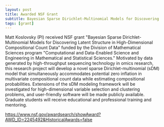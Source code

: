```yaml
---
layout: post
title: Awarded NSF Grant 
subtitle: Bayesian Sparse Dirichlet-Multinomial Models for Discovering Latent Structure in High-Dimensional Compositional Count Data 
tags: [grant]
---
```

Matt Koslovsky (PI) received NSF grant "Bayesian Sparse Dirichlet-Multinomial Models for Discovering Latent Structure in High-Dimensional Compositional Count Data" funded by the Division of Mathematical Sciences program "Computational and Data-Enabled Science and Engineering in Mathematical and Statistical Sciences." Motivated by data generated by high-throughput sequencing technology in omics research, this research project will develop a novel sparse Dirichlet-multinomial (sDM) model that simultaneously accommodates potential zero inflation in multivariate compositional count data while estimating compositional probabilities. Extensions of the sDM modeling framework will be investigated for high-dimensional variable selection and clustering problems, and user-friendly software will be made publicly available. Graduate students will receive educational and professional training and mentoring.  

https://www.nsf.gov/awardsearch/showAward?AWD_ID=2245492&HistoricalAwards=false
